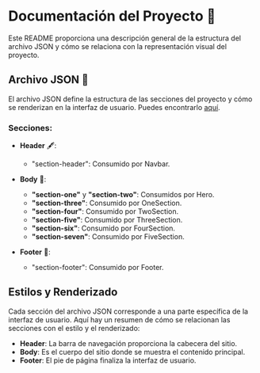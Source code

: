 # Documentación del Proyecto 📝

Este README proporciona una descripción general de la estructura del archivo JSON y cómo se relaciona con la representación visual del proyecto.

## Archivo JSON 📄

El archivo JSON define la estructura de las secciones del proyecto y cómo se renderizan en la interfaz de usuario. Puedes encontrarlo [aquí](https://github.com/benser22/landing_habitos/blob/main/src/data.json).

### Secciones:

- **Header** 🖋️:

  - "section-header": Consumido por Navbar.

- **Body** 💼:

  - **"section-one"** y **"section-two"**: Consumidos por Hero.
  - **"section-three"**: Consumido por OneSection.
  - **"section-four"**: Consumido por TwoSection.
  - **"section-five"**: Consumido por ThreeSection.
  - **"section-six"**: Consumido por FourSection.
  - **"section-seven"**: Consumido por FiveSection.

- **Footer** 🦶:

  - "section-footer": Consumido por Footer.

## Estilos y Renderizado

Cada sección del archivo JSON corresponde a una parte específica de la interfaz de usuario. Aquí hay un resumen de cómo se relacionan las secciones con el estilo y el renderizado:

- **Header**: La barra de navegación proporciona la cabecera del sitio.
- **Body**: Es el cuerpo del sitio donde se muestra el contenido principal.
- **Footer**: El pie de página finaliza la interfaz de usuario.
